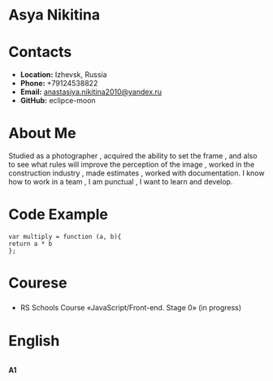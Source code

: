 # <h1> Asya Nikitina 
# Contacts
* **Location:** Izhevsk, Russia
* **Phone:** +79124538822
* **Email:** anastasiya.nikitina2010@yandex.ru
* **GitHub:** eclipce-moon
# About Me 
Studied as a photographer , acquired the ability to set the frame , and also to see what rules will improve the perception of the image , worked in the construction industry , made estimates , worked with documentation. I know how to work in a team , I am punctual , I want to learn and develop.
# Code Example <h4>
```var multiply = function (a, b){ ```  
```return a * b```  
```};```
# Courese <h5>
* RS Schools Course «JavaScript/Front-end. Stage 0» (in progress)
#  English <h6>
**A1** 